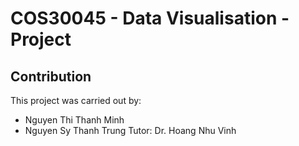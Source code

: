 # COS30045 - Data Visualisation - Project

## Contribution
This project was carried out by:
  - Nguyen Thi Thanh Minh
  - Nguyen Sy Thanh Trung
Tutor: Dr. Hoang Nhu Vinh
